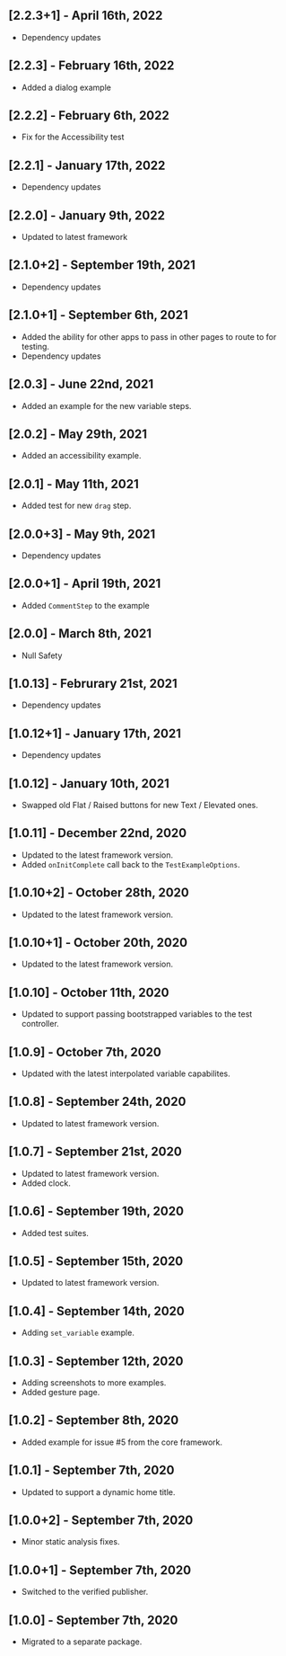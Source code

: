 ## [2.2.3+1] - April 16th, 2022

* Dependency updates


## [2.2.3] - February 16th, 2022

* Added a dialog example


## [2.2.2] - February 6th, 2022

* Fix for the Accessibility test


## [2.2.1] - January 17th, 2022

* Dependency updates


## [2.2.0] - January 9th, 2022

* Updated to latest framework


## [2.1.0+2] - September 19th, 2021

* Dependency updates


## [2.1.0+1] - September 6th, 2021

* Added the ability for other apps to pass in other pages to route to for testing.
* Dependency updates


## [2.0.3] - June 22nd, 2021

* Added an example for the new variable steps.


## [2.0.2] - May 29th, 2021

* Added an accessibility example.


## [2.0.1] - May 11th, 2021

* Added test for new `drag` step.


## [2.0.0+3] - May 9th, 2021

* Dependency updates


## [2.0.0+1] - April 19th, 2021

* Added `CommentStep` to the example


## [2.0.0] - March 8th, 2021

* Null Safety


## [1.0.13] - Februrary 21st, 2021

* Dependency updates


## [1.0.12+1] - January 17th, 2021

* Dependency updates


## [1.0.12] - January 10th, 2021

* Swapped old Flat / Raised buttons for new Text / Elevated ones.


## [1.0.11] - December 22nd, 2020

* Updated to the latest framework version.
* Added `onInitComplete` call back to the `TestExampleOptions`.


## [1.0.10+2] - October 28th, 2020

* Updated to the latest framework version.


## [1.0.10+1] - October 20th, 2020

* Updated to the latest framework version.


## [1.0.10] - October 11th, 2020

* Updated to support passing bootstrapped variables to the test controller.


## [1.0.9] - October 7th, 2020

* Updated with the latest interpolated variable capabilites.


## [1.0.8] - September 24th, 2020

* Updated to latest framework version.


## [1.0.7] - September 21st, 2020

* Updated to latest framework version.
* Added clock.


## [1.0.6] - September 19th, 2020

* Added test suites.


## [1.0.5] - September 15th, 2020

* Updated to latest framework version.


## [1.0.4] - September 14th, 2020

* Adding `set_variable` example.


## [1.0.3] - September 12th, 2020

* Adding screenshots to more examples.
* Added gesture page.


## [1.0.2] - September 8th, 2020

* Added example for issue #5 from the core framework.


## [1.0.1] - September 7th, 2020

* Updated to support a dynamic home title.


## [1.0.0+2] - September 7th, 2020

* Minor static analysis fixes.


## [1.0.0+1] - September 7th, 2020

* Switched to the verified publisher.


## [1.0.0] - September 7th, 2020

* Migrated to a separate package.
